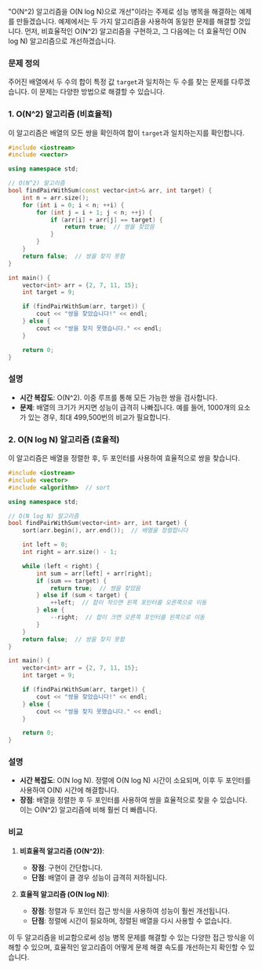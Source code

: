 "O(N^2) 알고리즘을 O(N log N)으로 개선"이라는 주제로 성능 병목을 해결하는 예제를 만들겠습니다. 예제에서는 두 가지 알고리즘을 사용하여 동일한 문제를 해결할 것입니다. 먼저, 비효율적인 O(N^2) 알고리즘을 구현하고, 그 다음에는 더 효율적인 O(N log N) 알고리즘으로 개선하겠습니다.

### **문제 정의**

주어진 배열에서 두 수의 합이 특정 값 `target`과 일치하는 두 수를 찾는 문제를 다루겠습니다. 이 문제는 다양한 방법으로 해결할 수 있습니다.

### **1. O(N^2) 알고리즘 (비효율적)**

이 알고리즘은 배열의 모든 쌍을 확인하여 합이 `target`과 일치하는지를 확인합니다.

```cpp
#include <iostream>
#include <vector>

using namespace std;

// O(N^2) 알고리즘
bool findPairWithSum(const vector<int>& arr, int target) {
    int n = arr.size();
    for (int i = 0; i < n; ++i) {
        for (int j = i + 1; j < n; ++j) {
            if (arr[i] + arr[j] == target) {
                return true;  // 쌍을 찾았음
            }
        }
    }
    return false;  // 쌍을 찾지 못함
}

int main() {
    vector<int> arr = {2, 7, 11, 15};
    int target = 9;

    if (findPairWithSum(arr, target)) {
        cout << "쌍을 찾았습니다!" << endl;
    } else {
        cout << "쌍을 찾지 못했습니다." << endl;
    }

    return 0;
}
```

### **설명**

- **시간 복잡도**: O(N^2). 이중 루프를 통해 모든 가능한 쌍을 검사합니다.
- **문제**: 배열의 크기가 커지면 성능이 급격히 나빠집니다. 예를 들어, 1000개의 요소가 있는 경우, 최대 499,500번의 비교가 필요합니다.

### **2. O(N log N) 알고리즘 (효율적)**

이 알고리즘은 배열을 정렬한 후, 두 포인터를 사용하여 효율적으로 쌍을 찾습니다.

```cpp
#include <iostream>
#include <vector>
#include <algorithm>  // sort

using namespace std;

// O(N log N) 알고리즘
bool findPairWithSum(vector<int> arr, int target) {
    sort(arr.begin(), arr.end());  // 배열을 정렬합니다

    int left = 0;
    int right = arr.size() - 1;

    while (left < right) {
        int sum = arr[left] + arr[right];
        if (sum == target) {
            return true;  // 쌍을 찾았음
        } else if (sum < target) {
            ++left;  // 합이 작으면 왼쪽 포인터를 오른쪽으로 이동
        } else {
            --right;  // 합이 크면 오른쪽 포인터를 왼쪽으로 이동
        }
    }
    return false;  // 쌍을 찾지 못함
}

int main() {
    vector<int> arr = {2, 7, 11, 15};
    int target = 9;

    if (findPairWithSum(arr, target)) {
        cout << "쌍을 찾았습니다!" << endl;
    } else {
        cout << "쌍을 찾지 못했습니다." << endl;
    }

    return 0;
}
```

### **설명**

- **시간 복잡도**: O(N log N). 정렬에 O(N log N) 시간이 소요되며, 이후 두 포인터를 사용하여 O(N) 시간에 해결합니다.
- **장점**: 배열을 정렬한 후 두 포인터를 사용하여 쌍을 효율적으로 찾을 수 있습니다. 이는 O(N^2) 알고리즘에 비해 훨씬 더 빠릅니다.

### **비교**

1. **비효율적 알고리즘 (O(N^2))**:
   - **장점**: 구현이 간단합니다.
   - **단점**: 배열이 클 경우 성능이 급격히 저하됩니다.

2. **효율적 알고리즘 (O(N log N))**:
   - **장점**: 정렬과 두 포인터 접근 방식을 사용하여 성능이 훨씬 개선됩니다.
   - **단점**: 정렬에 시간이 필요하며, 정렬된 배열을 다시 사용할 수 없습니다.

이 두 알고리즘을 비교함으로써 성능 병목 문제를 해결할 수 있는 다양한 접근 방식을 이해할 수 있으며, 효율적인 알고리즘이 어떻게 문제 해결 속도를 개선하는지 확인할 수 있습니다.

